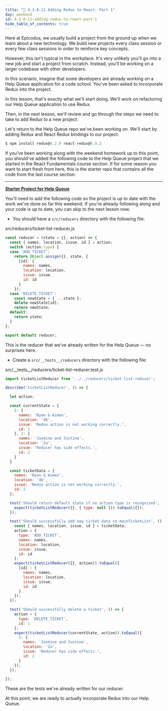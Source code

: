 ```yaml
---
title: "📓 4.3.0.11 Adding Redux to React: Part 1"
day: weekend
id: 4-3-0-11-adding-redux-to-react-part-1
hide_table_of_contents: true
---
```


Here at Epicodus, we usually build a project from the ground up when we learn about a new technology. We build new projects every class session or every few class sessions in order to reinforce key concepts.

However, this isn't typical in the workplace. It's very unlikely you'll go into a new job and start a project from scratch. Instead, you'll be working on a larger codebase with other developers.

In this scenario, imagine that some developers are already working on a Help Queue application for a code school. You've been asked to incorporate Redux into the project.

In this lesson, that's exactly what we'll start doing. We'll work on refactoring our Help Queue application to use Redux.

Then, in the next lesson, we'll review and go through the steps we need to take to add Redux to a new project.

Let's return to the Help Queue repo we've been working on. We'll start by adding Redux and React Redux bindings to our project:

```javascript
$ npm install redux@4.2.0 react-redux@8.0.2
```

If you've been working along with the weekend homework up to this point, you should've added the following code to the Help Queue project that we started in the React Fundamentals course section. If for some reason you want to start fresh from here, this is the starter repo that contains all the code from the last course section:

---
**[<i class="glyphicon glyphicon-folder-open"></i>  Starter Project for Help Queue](https://github.com/epicodus-lessons/react-help-queue-starter-project)**

You'll need to add the following code so the project is up to date with the work we've done so far this weekend. If you're already following along and your code is up to date, you can skip to the next lesson now.

* You should have a `src/reducers` directory with the following file:

<div class="filename">src/reducers/ticket-list-reducer.js</div>

```js
const reducer = (state = {}, action) => {
  const { names, location, issue, id } = action;
  switch (action.type) {
  case 'ADD_TICKET':
    return Object.assign({}, state, {
      [id]: {
        names: names,
        location: location,
        issue: issue,
        id: id
      }
    });
  case 'DELETE_TICKET':
    const newState = { ...state };
    delete newState[id];
    return newState;
  default:
    return state;
  }
};

export default reducer;
```

This is the reducer that we've already written for the Help Queue — no surprises here.

* Create a `src/__tests__/reducers` directory with the following file:

<div class="filename">src/__tests__/reducers/ticket-list-reducer.test.js</div>

```js
import ticketListReducer from '../../reducers/ticket-list-reducer';

describe('ticketListReducer', () => {

  let action;

  const currentState = {
    1: {
      names: 'Ryan & Aimen',
      location: '4b',
      issue: 'Redux action is not working correctly.',
      id: 1 
    }, 2: {
      names: 'Jasmine and Justine',
      location: '2a',
      issue: 'Reducer has side effects.',
      id: 2 
    }
  }

  const ticketData = {
    names: 'Ryan & Aimen',
    location: '4b',
    issue: 'Redux action is not working correctly.',
    id: 1
  };

  test('Should return default state if no action type is recognized', () => {
    expect(ticketListReducer({}, { type: null })).toEqual({});
  });

  test('Should successfully add new ticket data to mainTicketList', () => {
    const { names, location, issue, id } = ticketData;
    action = {
      type: 'ADD_TICKET',
      names: names,
      location: location,
      issue: issue,
      id: id
    };
    expect(ticketListReducer({}, action)).toEqual({
      [id] : {
        names: names,
        location: location,
        issue: issue,
        id: id
      }
    });
  });

  test('Should successfully delete a ticket', () => {
    action = {
      type: 'DELETE_TICKET',
      id: 1
    };
    expect(ticketListReducer(currentState, action)).toEqual({
      2: {
        names: 'Jasmine and Justine',
        location: '2a',
        issue: 'Reducer has side effects.',
        id: 2 
      }
    });
  });

});
```

These are the tests we've already written for our reducer.

At this point, we are ready to actually incorporate Redux into our Help Queue.
